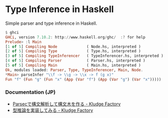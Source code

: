 Type Inference in Haskell
=========================

Simple parser and type inference in Haskell.

```haskell
$ ghci
GHCi, version 7.10.2: http://www.haskell.org/ghc/  :? for help
Prelude> :l Main
[1 of 5] Compiling Node             ( Node.hs, interpreted )
[2 of 5] Compiling Type             ( Type.hs, interpreted )
[3 of 5] Compiling TypeInferencer   ( TypeInferencer.hs, interpreted )
[4 of 5] Compiling Parser           ( Parser.hs, interpreted )
[5 of 5] Compiling Main             ( Main.hs, interpreted )
Ok, modules loaded: Parser, Type, TypeInferencer, Main, Node.
*Main> parseInfer "\\f -> \\g -> \\x -> f (g x)"
Fun "f" (Fun "g" (Fun "x" (App (Var "f") (App (Var "g") (Var "x"))))) :: (t3 -> t4) -> (t2 -> t3) -> t2 -> t4
```


### Documentation (JP)

* [Parsecで構文解析して構文木を作る - Kludge Factory](https://tyfkda.github.io/blog/2015/11/15/parsec-ast.html)
* [型推論を実装してみる - Kludge Factory](https://tyfkda.github.io/blog/2015/11/15/type-inference.html)
